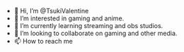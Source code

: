 - 👋 Hi, I’m @TsukiValentine
- 👀 I’m interested in gaming and anime.
- 🌱 I’m currently learning streaming and obs studios.
- 💞️ I’m looking to collaborate on gaming and other media.
- 📫 How to reach me 

<!---
TsukiValentine/TsukiValentine is a ✨ special ✨ repository because its `README.md` (this file) appears on your GitHub profile.
You can click the Preview link to take a look at your changes.
--->
